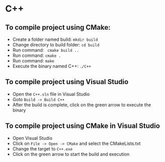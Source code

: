 # C++
## To compile project using CMake:
* Create a folder named build: ``` mkdir build ```
* Change directory to build folder: ``` cd build ```
* Run command: ``` cmake build ..```
* Run command: ``` cmake . ```
* Run command: ``` make ```
* Execute the binary named C++: ``` ./C++ ```


## To compile project using Visual Studio
* Open the ``` C++.sln ``` file in Visual Studio
* Goto ``` Build -> Build C++ ```
* After the build is complete, click on the green arrow to execute the binary 


## To compile project using CMake in Visual Studio
* Open Visual Studio
* Click on ``` File -> Open -> CMake ``` and select the CMakeLists.txt
* Change the target to ``` C++.exe ```
* Click on the green arrow to start the build and execution
